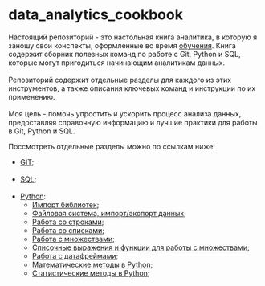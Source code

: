 # data_analytics_cookbook<br>
Настоящий репозиторий - это настольная книга аналитика, в которую я заношу свои конспекты, оформленные во время [обучения](https://github.com/Vedomant/certificates). Книга содержит сборник полезных команд по работе с Git, Python и SQL, которые могут пригодиться начинающим аналитикам данных.<br><br>
Репозиторий содержит отдельные разделы для каждого из этих инструментов, а также описания ключевых команд и инструкции по их применению.<br><br>
Моя цель - помочь упростить и ускорить процесс анализа данных, предоставляя справочную информацию и лучшие практики для работы в Git, Python и SQL.

Поcсмотреть отдельные разделы можно по ссылкам ниже:
* [GIT](GIT/GIT.md);<br><br>
* [SQL](SQL/SQL.md);<br><br>
* [Python](Python/Python.md):
  * [Импорт библиотек](Python/Python.md#import);
  * [Файловая система, импорт/экспорт данных](Python/Python.md#file);
  * [Работа со строками](Python/Python.md#string);
  * [Работа со списками](Python/Python.md#list);
  * [Работа с множествами](Python/Python.md#set);
  * [Списочные выражения и функции для работы с множествами](Python/Python.md#func);
  * [Работа с датафреймами](Python/Python.md#pandas);
  * [Математические методы в Python](Python/Python.md#math);
  * [Статистические методы в Python](Python/Python.md#statistics);
